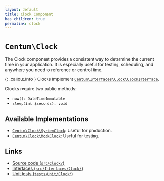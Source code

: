 ```yaml
---
layout: default
title: Clock Component
has_children: true
permalink: clock
---
```




# `Centum\Clock`

The Clock component provides a consistent way to determine the current time in your application.
It is especially useful for testing, scheduling, and anywhere you need to reference or control time.

{: .callout.info }
Clocks implement [`Centum\Interfaces\Clock\ClockInterface`](https://github.com/SidRoberts/centum/blob/main/src/Interfaces/Clock/ClockInterface.php).

Clocks require two public methods:

- `now(): DateTimeImmutable`
- `sleep(int $seconds): void`



## Available Implementations

- [`Centum\Clock\SystemClock`](https://github.com/SidRoberts/centum/blob/main/src/Clock/SystemClock.php):
  Useful for production.
- [`Centum\Clock\MockClock`](https://github.com/SidRoberts/centum/blob/main/src/Clock/MockClock.php):
  Useful for testing.



## Links

- [Source code (`src/Clock/`)](https://github.com/SidRoberts/centum/blob/main/src/Clock/)
- [Interfaces (`src/Interfaces/Clock/`)](https://github.com/SidRoberts/centum/blob/main/src/Interfaces/Clock/)
- [Unit tests (`tests/Unit/Clock/`)](https://github.com/SidRoberts/centum/blob/main/tests/Unit/Clock/)
